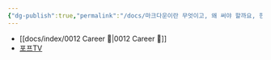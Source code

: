 ```yaml
---
{"dg-publish":true,"permalink":"/docs/마크다운이란 무엇이고, 왜 써야 할까요, 한계가 무엇인가요/","title":"마크다운이란 무엇이고, 왜 써야 할까요, 한계가 무엇인가요"}
---
```


- [[docs/index/0012 Career 💼\|0012 Career 💼]]
- [포프TV](https://youtu.be/8z2SRtYpJuQ?feature=shared)
